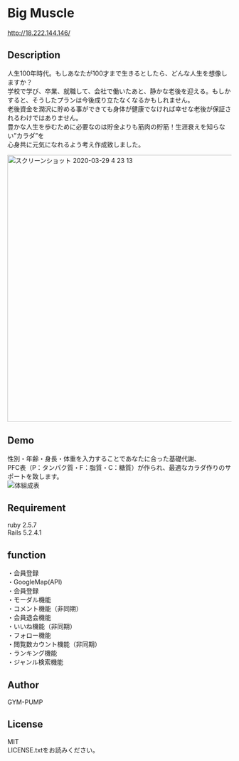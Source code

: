 # Big Muscle
http://18.222.144.146/

## Description  
人生100年時代。もしあなたが100才まで生きるとしたら、どんな人生を想像しますか？  
学校で学び、卒業、就職して、会社で働いたあと、静かな老後を迎える。もしかすると、そうしたプランは今後成り立たなくなるかもしれません。  
老後資金を潤沢に貯める事ができても身体が健康でなければ幸せな老後が保証されるわけではありません。  
豊かな人生を歩むために必要なのは貯金よりも筋肉の貯筋！生涯衰えを知らない”カラダ”を  
心身共に元気になれるよう考え作成致しました。  

<img width="600" alt="スクリーンショット 2020-03-29 4 23 13" src="https://user-images.githubusercontent.com/58713888/77831865-08bdf300-7175-11ea-9de2-5f64299e5f4b.png">

## Demo  
性別・年齢・身長・体重を入力することであなたに合った基礎代謝、  
PFC表（P：タンパク質・F：脂質・C：糖質）が作られ、最適なカラダ作りのサポートを致します。  
![体組成表](https://user-images.githubusercontent.com/58713888/77832231-dcf03c80-7177-11ea-84dc-1afbaa0e3982.gif)  


## Requirement  
ruby 2.5.7  
Rails 5.2.4.1

## function  
・会員登録  
・GoogleMap(API)  
・会員登録  
・モーダル機能  
・コメント機能（非同期）  
・会員退会機能  
・いいね機能（非同期）  
・フォロー機能  
・閲覧数カウント機能（非同期）  
・ランキング機能  
・ジャンル検索機能  

## Author  
GYM-PUMP  


## License
MIT  
LICENSE.txtをお読みください。
